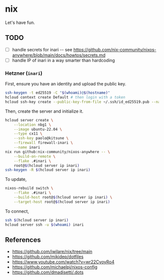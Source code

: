 # nix

Let's have fun.

## TODO

- [ ] handle secrets for inari -- see https://github.com/nix-community/nixos-anywhere/blob/main/docs/howtos/secrets.md
- [ ] handle IP of inari in a way smarter than hardcoding

### Hetzner (`inari`)

First, ensure you have an identity and upload the public key.

```bash
ssh-keygen -t ed25519 -C "$(whoami)@$(hostname)"
hcloud context create Default # then login with a token
hcloud ssh-key create --public-key-from-file ~/.ssh/id_ed25519.pub --name "$(whoami)@$(hostname)"
```

Then, create the server and initialize it.

```bash
hcloud server create \
    --location nbg1 \
    --image ubuntu-22.04 \
    --type cx11 \
    --ssh-key paolo@kitsune \
    --firewall firewall-inari \
    --name inari
nix run github:nix-community/nixos-anywhere -- \
    --build-on-remote \
    --flake .#inari \
    root@$(hcloud server ip inari)
ssh-keygen -R $(hcloud server ip inari)
```

To update,
```bash
nixos-rebuild switch \
    --flake .#inari \
    --build-host root@$(hcloud server ip inari) \
    --target-host root@$(hcloud server ip inari)
```

To connect,
```bash
ssh $(hcloud server ip inari)
hcloud server ssh -u $(whoami) inari
```

## References

* https://github.com/iwilare/nix/tree/main
* https://github.com/mikidep/dotfiles
* https://www.youtube.com/watch?v=wr22CyoyRo4
* https://github.com/michaelpj/nixos-config
* https://github.com/dmadisetti/.dots

